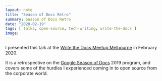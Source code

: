 ```yaml
---
layout: note
title: "Season of Docs Retro"
summary: Season of Docs Retro
date: "2020-02-19"
tags: [ talks, open-source, tech-writing, write-the-docs ]
image: 
---
```


I presented this talk at the [Write the Docs Meetup Melbourne](https://www.meetup.com/en-AU/Write-the-Docs-Australia/events/268284615/) in February 2020.

It is a retrospective on the [Google Season of Docs](https://developers.google.com/season-of-docs) 2019 program, and covers some of the hurdles I experienced coming in to open source from the corporate world.
